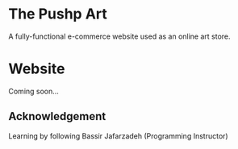 # The Pushp Art
A fully-functional e-commerce website used as an online art store. 

# Website
Coming soon...

## Acknowledgement
Learning by following Bassir Jafarzadeh (Programming Instructor)
